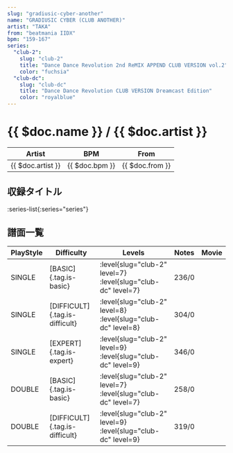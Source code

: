 ```yaml
---
slug: "gradiusic-cyber-another"
name: "GRADIUSIC CYBER (CLUB ANOTHER)"
artist: "TAKA"
from: "beatmania IIDX"
bpm: "159-167"
series:
  "club-2":
    slug: "club-2"
    title: "Dance Dance Revolution 2nd ReMIX APPEND CLUB VERSION vol.2"
    color: "fuchsia"
  "club-dc":
    slug: "club-dc"
    title: "Dance Dance Revolution CLUB VERSION Dreamcast Edition"
    color: "royalblue"
---
```


# {{ $doc.name }} / {{ $doc.artist }}

|Artist|BPM|From|
|------|---|----|
|{{ $doc.artist }}|{{ $doc.bpm }}|{{ $doc.from }}|

## 収録タイトル

:series-list{:series="series"}

## 譜面一覧

|PlayStyle|Difficulty|Levels|Notes|Movie|
|---------|----------|------|-----|-----|
|SINGLE|[BASIC]{.tag.is-basic}|:level{slug="club-2" level=7} :level{slug="club-dc" level=7}|236/0||
|SINGLE|[DIFFICULT]{.tag.is-difficult}|:level{slug="club-2" level=8} :level{slug="club-dc" level=8}|304/0||
|SINGLE|[EXPERT]{.tag.is-expert}|:level{slug="club-2" level=9} :level{slug="club-dc" level=9}|346/0||
|DOUBLE|[BASIC]{.tag.is-basic}|:level{slug="club-2" level=7} :level{slug="club-dc" level=7}|258/0||
|DOUBLE|[DIFFICULT]{.tag.is-difficult}|:level{slug="club-2" level=9} :level{slug="club-dc" level=9}|319/0||
